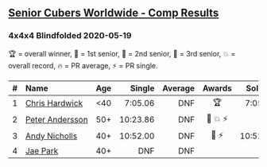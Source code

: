 <style>table {white-space: nowrap;}</style>

## [Senior Cubers Worldwide - Comp Results](/scw-comp/results/)
### 4x4x4 Blindfolded 2020-05-19

🏆 = overall winner, 🥇 = 1st senior, 🥈 = 2nd senior, 🥉 = 3rd senior, 💥 = overall record, 🔥 = PR average, ⚡ = PR single.

| # | Name | Age | Single | Average | Awards | Solve 1 | Solve 2 | Solve 3 | Video |
| :--: | :-- | :--: | --: | --: | :--: | --: | --: | --: | :-- |
| 1 | [Chris Hardwick](../../persons/chris_hardwick/444bf.md) | <40 | 7:05.06 | DNF | 🏆 | 7:05.06 | DNS | DNS | [Link](https://www.facebook.com/events/2608037409484307/permalink/2610938702527511/) |
| 2 | [Peter Andersson](../../persons/peter_andersson/444bf.md) | 50+ | 10:23.86 | DNF | 🥇 💥 ⚡ | DNF | 10:23.86 | DNF | [Link](https://www.facebook.com/events/2608037409484307/permalink/2612310882390293/) |
| 3 | [Andy Nicholls](../../persons/andy_nicholls/444bf.md) | 40+ | 10:52.00 | DNF | 🥈 ⚡ | 10:52.00 | DNF | 13:31.00 | [Link](https://www.facebook.com/events/2608037409484307/permalink/2609949869293061/) |
| 4 | [Jae Park](../../persons/jae_park/444bf.md) | 40+ | DNF | DNF |  | DNF | DNF | DNF | |

<!-- Global site tag (gtag.js) - Google Analytics -->
<script async src="https://www.googletagmanager.com/gtag/js?id=UA-86348435-3"></script>
<script>window.dataLayer = window.dataLayer || []; function gtag() {dataLayer.push(arguments);} gtag('js', new Date()); gtag('config', 'UA-86348435-3');</script>

